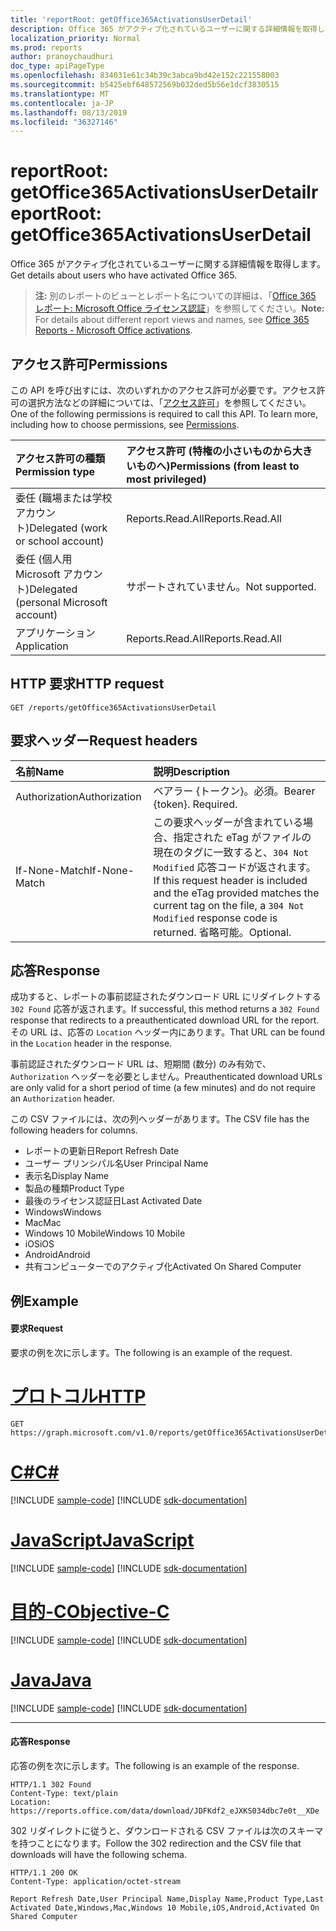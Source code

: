 ```yaml
---
title: 'reportRoot: getOffice365ActivationsUserDetail'
description: Office 365 がアクティブ化されているユーザーに関する詳細情報を取得します。
localization_priority: Normal
ms.prod: reports
author: pranoychaudhuri
doc_type: apiPageType
ms.openlocfilehash: 834031e61c34b39c3abca9bd42e152c221558003
ms.sourcegitcommit: b5425ebf648572569b032ded5b56e1dcf3830515
ms.translationtype: MT
ms.contentlocale: ja-JP
ms.lasthandoff: 08/13/2019
ms.locfileid: "36327146"
---
```

# <a name="reportroot-getoffice365activationsuserdetail"></a><span data-ttu-id="87c8a-103">reportRoot: getOffice365ActivationsUserDetail</span><span class="sxs-lookup"><span data-stu-id="87c8a-103">reportRoot: getOffice365ActivationsUserDetail</span></span>

<span data-ttu-id="87c8a-104">Office 365 がアクティブ化されているユーザーに関する詳細情報を取得します。</span><span class="sxs-lookup"><span data-stu-id="87c8a-104">Get details about users who have activated Office 365.</span></span>

> <span data-ttu-id="87c8a-105">**注:** 別のレポートのビューとレポート名についての詳細は、「[Office 365 レポート: Microsoft Office ライセンス認証](https://support.office.com/client/Office-activations-87c24ae2-82e0-4d1e-be01-c3bcc3f18c60)」を参照してください。</span><span class="sxs-lookup"><span data-stu-id="87c8a-105">**Note:** For details about different report views and names, see [Office 365 Reports - Microsoft Office activations](https://support.office.com/client/Office-activations-87c24ae2-82e0-4d1e-be01-c3bcc3f18c60).</span></span>

## <a name="permissions"></a><span data-ttu-id="87c8a-106">アクセス許可</span><span class="sxs-lookup"><span data-stu-id="87c8a-106">Permissions</span></span>

<span data-ttu-id="87c8a-p101">この API を呼び出すには、次のいずれかのアクセス許可が必要です。アクセス許可の選択方法などの詳細については、「[アクセス許可](/graph/permissions-reference)」を参照してください。</span><span class="sxs-lookup"><span data-stu-id="87c8a-p101">One of the following permissions is required to call this API. To learn more, including how to choose permissions, see [Permissions](/graph/permissions-reference).</span></span>

| <span data-ttu-id="87c8a-109">アクセス許可の種類</span><span class="sxs-lookup"><span data-stu-id="87c8a-109">Permission type</span></span>                        | <span data-ttu-id="87c8a-110">アクセス許可 (特権の小さいものから大きいものへ)</span><span class="sxs-lookup"><span data-stu-id="87c8a-110">Permissions (from least to most privileged)</span></span> |
| :------------------------------------- | :--------------------------------------- |
| <span data-ttu-id="87c8a-111">委任 (職場または学校アカウント)</span><span class="sxs-lookup"><span data-stu-id="87c8a-111">Delegated (work or school account)</span></span>     | <span data-ttu-id="87c8a-112">Reports.Read.All</span><span class="sxs-lookup"><span data-stu-id="87c8a-112">Reports.Read.All</span></span>                         |
| <span data-ttu-id="87c8a-113">委任 (個人用 Microsoft アカウント)</span><span class="sxs-lookup"><span data-stu-id="87c8a-113">Delegated (personal Microsoft account)</span></span> | <span data-ttu-id="87c8a-114">サポートされていません。</span><span class="sxs-lookup"><span data-stu-id="87c8a-114">Not supported.</span></span>                           |
| <span data-ttu-id="87c8a-115">アプリケーション</span><span class="sxs-lookup"><span data-stu-id="87c8a-115">Application</span></span>                            | <span data-ttu-id="87c8a-116">Reports.Read.All</span><span class="sxs-lookup"><span data-stu-id="87c8a-116">Reports.Read.All</span></span>                         |

## <a name="http-request"></a><span data-ttu-id="87c8a-117">HTTP 要求</span><span class="sxs-lookup"><span data-stu-id="87c8a-117">HTTP request</span></span>


<!-- { "blockType": "ignored" } --> 

```http
GET /reports/getOffice365ActivationsUserDetail
```

## <a name="request-headers"></a><span data-ttu-id="87c8a-118">要求ヘッダー</span><span class="sxs-lookup"><span data-stu-id="87c8a-118">Request headers</span></span>

| <span data-ttu-id="87c8a-119">名前</span><span class="sxs-lookup"><span data-stu-id="87c8a-119">Name</span></span>          | <span data-ttu-id="87c8a-120">説明</span><span class="sxs-lookup"><span data-stu-id="87c8a-120">Description</span></span>                              |
| :------------ | :--------------------------------------- |
| <span data-ttu-id="87c8a-121">Authorization</span><span class="sxs-lookup"><span data-stu-id="87c8a-121">Authorization</span></span> | <span data-ttu-id="87c8a-p102">ベアラー {トークン}。必須。</span><span class="sxs-lookup"><span data-stu-id="87c8a-p102">Bearer {token}. Required.</span></span>                |
| <span data-ttu-id="87c8a-124">If-None-Match</span><span class="sxs-lookup"><span data-stu-id="87c8a-124">If-None-Match</span></span> | <span data-ttu-id="87c8a-125">この要求ヘッダーが含まれている場合、指定された eTag がファイルの現在のタグに一致すると、`304 Not Modified` 応答コードが返されます。</span><span class="sxs-lookup"><span data-stu-id="87c8a-125">If this request header is included and the eTag provided matches the current tag on the file, a `304 Not Modified` response code is returned.</span></span> <span data-ttu-id="87c8a-126">省略可能。</span><span class="sxs-lookup"><span data-stu-id="87c8a-126">Optional.</span></span> |

## <a name="response"></a><span data-ttu-id="87c8a-127">応答</span><span class="sxs-lookup"><span data-stu-id="87c8a-127">Response</span></span>

<span data-ttu-id="87c8a-128">成功すると、レポートの事前認証されたダウンロード URL にリダイレクトする `302 Found` 応答が返されます。</span><span class="sxs-lookup"><span data-stu-id="87c8a-128">If successful, this method returns a `302 Found` response that redirects to a preauthenticated download URL for the report.</span></span> <span data-ttu-id="87c8a-129">その URL は、応答の `Location` ヘッダー内にあります。</span><span class="sxs-lookup"><span data-stu-id="87c8a-129">That URL can be found in the `Location` header in the response.</span></span>

<span data-ttu-id="87c8a-130">事前認証されたダウンロード URL は、短期間 (数分) のみ有効で、`Authorization` ヘッダーを必要としません。</span><span class="sxs-lookup"><span data-stu-id="87c8a-130">Preauthenticated download URLs are only valid for a short period of time (a few minutes) and do not require an `Authorization` header.</span></span>

<span data-ttu-id="87c8a-131">この CSV ファイルには、次の列ヘッダーがあります。</span><span class="sxs-lookup"><span data-stu-id="87c8a-131">The CSV file has the following headers for columns.</span></span>

- <span data-ttu-id="87c8a-132">レポートの更新日</span><span class="sxs-lookup"><span data-stu-id="87c8a-132">Report Refresh Date</span></span>
- <span data-ttu-id="87c8a-133">ユーザー プリンシパル名</span><span class="sxs-lookup"><span data-stu-id="87c8a-133">User Principal Name</span></span>
- <span data-ttu-id="87c8a-134">表示名</span><span class="sxs-lookup"><span data-stu-id="87c8a-134">Display Name</span></span>
- <span data-ttu-id="87c8a-135">製品の種類</span><span class="sxs-lookup"><span data-stu-id="87c8a-135">Product Type</span></span>
- <span data-ttu-id="87c8a-136">最後のライセンス認証日</span><span class="sxs-lookup"><span data-stu-id="87c8a-136">Last Activated Date</span></span>
- <span data-ttu-id="87c8a-137">Windows</span><span class="sxs-lookup"><span data-stu-id="87c8a-137">Windows</span></span>
- <span data-ttu-id="87c8a-138">Mac</span><span class="sxs-lookup"><span data-stu-id="87c8a-138">Mac</span></span>
- <span data-ttu-id="87c8a-139">Windows 10 Mobile</span><span class="sxs-lookup"><span data-stu-id="87c8a-139">Windows 10 Mobile</span></span>
- <span data-ttu-id="87c8a-140">iOS</span><span class="sxs-lookup"><span data-stu-id="87c8a-140">iOS</span></span>
- <span data-ttu-id="87c8a-141">Android</span><span class="sxs-lookup"><span data-stu-id="87c8a-141">Android</span></span>
- <span data-ttu-id="87c8a-142">共有コンピューターでのアクティブ化</span><span class="sxs-lookup"><span data-stu-id="87c8a-142">Activated On Shared Computer</span></span>

## <a name="example"></a><span data-ttu-id="87c8a-143">例</span><span class="sxs-lookup"><span data-stu-id="87c8a-143">Example</span></span>

#### <a name="request"></a><span data-ttu-id="87c8a-144">要求</span><span class="sxs-lookup"><span data-stu-id="87c8a-144">Request</span></span>

<span data-ttu-id="87c8a-145">要求の例を次に示します。</span><span class="sxs-lookup"><span data-stu-id="87c8a-145">The following is an example of the request.</span></span>


# <a name="httptabhttp"></a>[<span data-ttu-id="87c8a-146">プロトコル</span><span class="sxs-lookup"><span data-stu-id="87c8a-146">HTTP</span></span>](#tab/http)
<!--{
  "blockType": "request",
  "isComposable": true,
  "name": "reportroot_getoffice365activationsuserdetail"
}-->

```http
GET https://graph.microsoft.com/v1.0/reports/getOffice365ActivationsUserDetail
```
# <a name="ctabcsharp"></a>[<span data-ttu-id="87c8a-147">C#</span><span class="sxs-lookup"><span data-stu-id="87c8a-147">C#</span></span>](#tab/csharp)
[!INCLUDE [sample-code](../includes/snippets/csharp/reportroot-getoffice365activationsuserdetail-csharp-snippets.md)]
[!INCLUDE [sdk-documentation](../includes/snippets/snippets-sdk-documentation-link.md)]

# <a name="javascripttabjavascript"></a>[<span data-ttu-id="87c8a-148">JavaScript</span><span class="sxs-lookup"><span data-stu-id="87c8a-148">JavaScript</span></span>](#tab/javascript)
[!INCLUDE [sample-code](../includes/snippets/javascript/reportroot-getoffice365activationsuserdetail-javascript-snippets.md)]
[!INCLUDE [sdk-documentation](../includes/snippets/snippets-sdk-documentation-link.md)]

# <a name="objective-ctabobjc"></a>[<span data-ttu-id="87c8a-149">目的-C</span><span class="sxs-lookup"><span data-stu-id="87c8a-149">Objective-C</span></span>](#tab/objc)
[!INCLUDE [sample-code](../includes/snippets/objc/reportroot-getoffice365activationsuserdetail-objc-snippets.md)]
[!INCLUDE [sdk-documentation](../includes/snippets/snippets-sdk-documentation-link.md)]

# <a name="javatabjava"></a>[<span data-ttu-id="87c8a-150">Java</span><span class="sxs-lookup"><span data-stu-id="87c8a-150">Java</span></span>](#tab/java)
[!INCLUDE [sample-code](../includes/snippets/java/reportroot-getoffice365activationsuserdetail-java-snippets.md)]
[!INCLUDE [sdk-documentation](../includes/snippets/snippets-sdk-documentation-link.md)]

---


#### <a name="response"></a><span data-ttu-id="87c8a-151">応答</span><span class="sxs-lookup"><span data-stu-id="87c8a-151">Response</span></span>

<span data-ttu-id="87c8a-152">応答の例を次に示します。</span><span class="sxs-lookup"><span data-stu-id="87c8a-152">The following is an example of the response.</span></span>

<!-- {
  "blockType": "response",
  "truncated": true,
  "@odata.type": "microsoft.graph.report"
} -->

```http
HTTP/1.1 302 Found
Content-Type: text/plain
Location: https://reports.office.com/data/download/JDFKdf2_eJXKS034dbc7e0t__XDe
```

<span data-ttu-id="87c8a-153">302 リダイレクトに従うと、ダウンロードされる CSV ファイルは次のスキーマを持つことになります。</span><span class="sxs-lookup"><span data-stu-id="87c8a-153">Follow the 302 redirection and the CSV file that downloads will have the following schema.</span></span>

<!-- { "blockType": "ignored" } --> 

```http
HTTP/1.1 200 OK
Content-Type: application/octet-stream

Report Refresh Date,User Principal Name,Display Name,Product Type,Last Activated Date,Windows,Mac,Windows 10 Mobile,iOS,Android,Activated On Shared Computer
```
<!-- uuid: 8fcb5dbc-d5aa-4681-8e31-b001d5168d79 
2015-10-25 14:57:30 UTC -->
<!-- {
  "type": "#page.annotation",
  "description": "Example",
  "keywords": "",
  "section": "documentation",
  "tocPath": "",
  "suppressions": [
  ]
}-->
